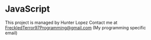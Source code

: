 # JavaScript
This project is managed by Hunter Lopez
Contact me at FreckledTerror97Programming@gmail.com (My programming specific email)
